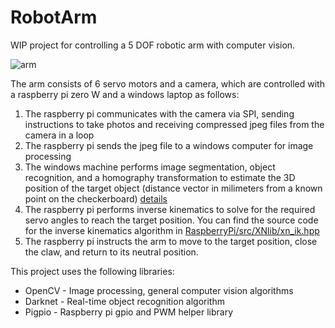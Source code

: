 # RobotArm

WIP project for controlling a 5 DOF robotic arm with computer vision.

![arm](videos/arm.gif)

The arm consists of 6 servo motors and a camera, which are controlled with a raspberry pi zero W and a windows laptop as follows:

1. The raspberry pi communicates with the camera via SPI, sending instructions to take photos and receiving compressed jpeg files from the camera in a loop
2. The raspberry pi sends the jpeg file to a windows computer for image processing
3. The windows machine performs image segmentation, object recognition, and a homography transformation to estimate the 3D position of the target object (distance vector in milimeters from a known point on the checkerboard) [details](/Windows)
4. The raspberry pi performs inverse kinematics to solve for the required servo angles to reach the target position. You can find the source code for the inverse kinematics algorithm in [RaspberryPi/src/XNlib/xn_ik.hpp](/RaspberryPi/src/XNlib/xn_ik.hpp)
5. The raspberry pi instructs the arm to move to the target position, close the claw, and return to its neutral position.

This project uses the following libraries:
* OpenCV - Image processing, general computer vision algorithms
* Darknet - Real-time object recognition algorithm
* Pigpio - Raspberry pi gpio and PWM helper library